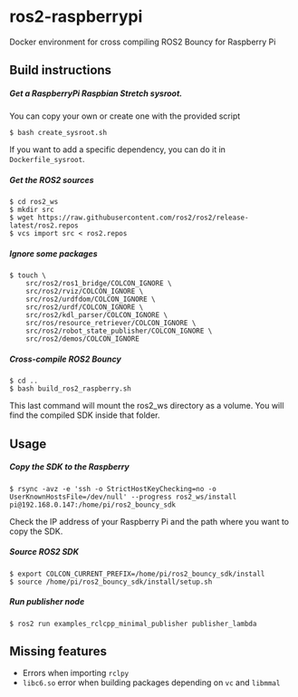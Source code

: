 # ros2-raspberrypi
Docker environment for cross compiling ROS2 Bouncy for Raspberry Pi


## Build instructions

##### Get a RaspberryPi Raspbian Stretch sysroot.

You can copy your own or create one with the provided script

    $ bash create_sysroot.sh

If you want to add a specific dependency, you can do it in `Dockerfile_sysroot`.

##### Get the ROS2 sources

    $ cd ros2_ws
    $ mkdir src
    $ wget https://raw.githubusercontent.com/ros2/ros2/release-latest/ros2.repos
    $ vcs import src < ros2.repos


##### Ignore some packages

    $ touch \
        src/ros2/ros1_bridge/COLCON_IGNORE \
        src/ros2/rviz/COLCON_IGNORE \
        src/ros2/urdfdom/COLCON_IGNORE \
        src/ros2/urdf/COLCON_IGNORE \
        src/ros2/kdl_parser/COLCON_IGNORE \
        src/ros/resource_retriever/COLCON_IGNORE \
        src/ros2/robot_state_publisher/COLCON_IGNORE \
        src/ros2/demos/COLCON_IGNORE


##### Cross-compile ROS2 Bouncy

    $ cd ..
    $ bash build_ros2_raspberry.sh

This last command will mount the ros2_ws directory as a volume. You will find the compiled SDK inside that folder.


## Usage

##### Copy the SDK to the Raspberry

    $ rsync -avz -e 'ssh -o StrictHostKeyChecking=no -o UserKnownHostsFile=/dev/null' --progress ros2_ws/install pi@192.168.0.147:/home/pi/ros2_bouncy_sdk

Check the IP address of your Raspberry Pi and the path where you want to copy the SDK.

##### Source ROS2 SDK

    $ export COLCON_CURRENT_PREFIX=/home/pi/ros2_bouncy_sdk/install
    $ source /home/pi/ros2_bouncy_sdk/install/setup.sh

##### Run publisher node

    $ ros2 run examples_rclcpp_minimal_publisher publisher_lambda


## Missing features

 - Errors when importing `rclpy`
 - `libc6.so` error when building packages depending on `vc` and `libmmal`
